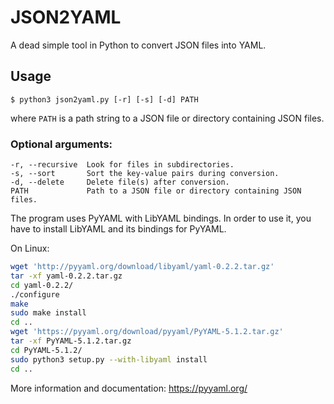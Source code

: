 # JSON2YAML

A dead simple tool in Python to convert JSON files into YAML.

## Usage

```Shell
$ python3 json2yaml.py [-r] [-s] [-d] PATH
```

where `PATH` is a path string to a JSON file or directory containing JSON files.

### Optional arguments:

    -r, --recursive  Look for files in subdirectories.
    -s, --sort       Sort the key-value pairs during conversion.
    -d, --delete     Delete file(s) after conversion.
    PATH             Path to a JSON file or directory containing JSON files.

The program uses PyYAML with LibYAML bindings. In order to use it, you have to install LibYAML and its bindings for PyYAML.

On Linux:

```Bash
wget 'http://pyyaml.org/download/libyaml/yaml-0.2.2.tar.gz'
tar -xf yaml-0.2.2.tar.gz
cd yaml-0.2.2/
./configure
make
sudo make install
cd ..
wget 'https://pyyaml.org/download/pyyaml/PyYAML-5.1.2.tar.gz'
tar -xf PyYAML-5.1.2.tar.gz
cd PyYAML-5.1.2/
sudo python3 setup.py --with-libyaml install
cd ..
```

More information and documentation: https://pyyaml.org/
